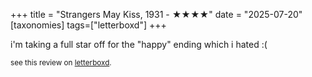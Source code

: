 +++
title = "Strangers May Kiss, 1931 - ★★★★"
date = "2025-07-20"
[taxonomies]
tags=["letterboxd"]
+++

i'm taking a full star off for the "happy" ending which i hated :(

<small>see this review on <a href="https://letterboxd.com/nonmodernist/film/strangers-may-kiss/">letterboxd</a>.</small>